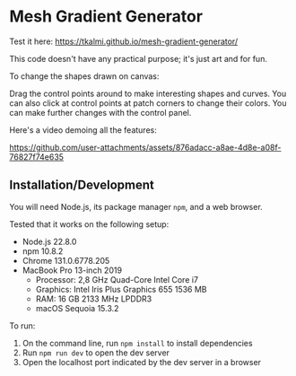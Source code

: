 # Mesh Gradient Generator

Test it here: https://tkalmi.github.io/mesh-gradient-generator/

This code doesn't have any practical purpose; it's just art and for fun.

To change the shapes drawn on canvas:

Drag the control points around to make interesting shapes and curves. You can also click at control points at patch corners to change their colors. You can make further changes with the control panel.

Here's a video demoing all the features:

https://github.com/user-attachments/assets/876adacc-a8ae-4d8e-a08f-76827f74e635

## Installation/Development

You will need Node.js, its package manager `npm`, and a web browser.

Tested that it works on the following setup:

- Node.js 22.8.0
- npm 10.8.2
- Chrome 131.0.6778.205
- MacBook Pro 13-inch 2019
  - Processor: 2,8 GHz Quad-Core Intel Core i7
  - Graphics: Intel Iris Plus Graphics 655 1536 MB
  - RAM: 16 GB 2133 MHz LPDDR3
  - macOS Sequoia 15.3.2

To run:

1. On the command line, run `npm install` to install dependencies
2. Run `npm run dev` to open the dev server
3. Open the localhost port indicated by the dev server in a browser
